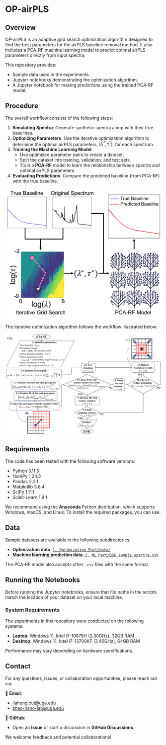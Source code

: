 # OP-airPLS

## Overview

OP-airPLS is an adaptive grid search optimization algorithm designed to find the best parameters for the airPLS baseline removal method. It also includes a PCA-RF machine learning model to predict optimal airPLS parameters directly from input spectra.

This repository provides:
- Sample data used in the experiments.
- Jupyter notebooks demonstrating the optimization algorithm.
- A Jupyter notebook for making predictions using the trained PCA-RF model.

## Procedure

The overall workflow consists of the following steps:

1. **Simulating Spectra**: Generate synthetic spectra along with their true baselines.
2. **Optimizing Parameters**: Use the iterative optimization algorithm to determine the optimal airPLS parameters, $`(\lambda^*, \tau^*)`$, for each spectrum.
3. **Training the Machine Learning Model**: 
   - Use optimized parameter pairs to create a dataset.
   - Split the dataset into training, validation, and test sets.
   - Train a **PCA-RF** model to learn the relationship between spectra and optimal airPLS parameters.
4. **Evaluating Predictions**: Compare the predicted baseline (from PCA-RF) with the true baseline.

![TOC](/images/OP-airPLS-Table-of-Content.png)

The iterative optimization algorithm follows the workflow illustrated below:

![flowchart](/images/OP-airPLS-flowchart.png)

## Requirements

The code has been tested with the following software versions:

- Python 3.11.5
- NumPy 1.24.3
- Pandas 2.2.1
- Matplotlib 3.8.4
- SciPy 1.11.1
- Scikit-Learn 1.4.1

We recommend using the **Anaconda** Python distribution, which supports Windows, macOS, and Linux. To install the required packages, you can use:

## Data

Sample datasets are available in the following subdirectories:

- **Optimization data**: [`1. Optimization Part/data/`](./1.%20Optimization%20Part/data/)
- **Machine learning prediction data**: [`2. ML Part/B&E_sample_spectra.csv`](./2.%20ML%20Part/B&E_sample_spectra.csv)

The PCA-RF model also accepts other `.csv` files with the same format.

## Running the Notebooks

Before running the Jupyter notebooks, ensure that file paths in the scripts match the location of your dataset on your local machine.

### **System Requirements**
The experiments in this repository were conducted on the following systems:

- **Laptop**: Windows 11, Intel i7-10875H (2.30GHz), 32GB RAM  
- **Desktop**: Windows 11, Intel i7-13700KF (3.40GHz), 64GB RAM  

Performance may vary depending on hardware specifications.

## Contact

For any questions, issues, or collaboration opportunities, please reach out via:

📧 **Email**:  
- [jiaheng.cui@uga.edu](mailto:jiaheng.cui@uga.edu)  
- [zhao-nano-lab@uga.edu](mailto:zhao-nano-lab@uga.edu)  

💬 **GitHub**:  
- Open an **Issue** or start a discussion in **GitHub Discussions**.

We welcome feedback and potential collaborations!

